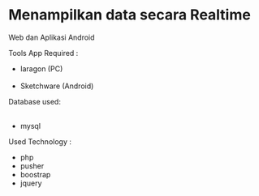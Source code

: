 # Menampilkan data secara Realtime 

Web dan Aplikasi Android

Tools App Required :
<br>
- laragon         (PC) 
<br><br>
- Sketchware      (Android)

Database used:
<br><br>
- mysql


Used Technology :
- php
- pusher
- boostrap
- jquery



